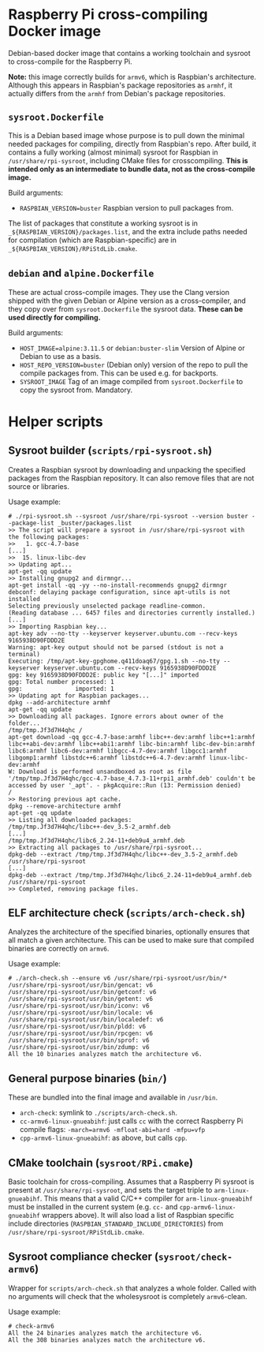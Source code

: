 Raspberry Pi cross-compiling Docker image
=========================================

Debian-based docker image that contains a working toolchain and sysroot to cross-compile
for the Raspberry Pi.

**Note:** this image correctly builds for `armv6`, which is Raspbian's architecture.
Although this appears in Raspbian's package repositories as `armhf`, it actually differs from the `armhf`
from Debian's package repositories.

`sysroot.Dockerfile`
--------------------
This is a Debian based image whose purpose is to pull down the minimal needed packages for compiling, directly from Raspbian's repo.
After build, it contains a fully working (almost minimal) sysroot for Raspbian in `/usr/share/rpi-sysroot`, including CMake files for crosscompiling. **This is intended only as an intermediate to bundle data, not as the cross-compile image.**

Build arguments:
 - `RASPBIAN_VERSION=buster`
   Raspbian version to pull packages from.

The list of packages that constitute a working sysroot is in `_${RASPBIAN_VERSION}/packages.list`, and the extra include paths needed for compilation (which are Raspbian-specific) are in `_${RASPBIAN_VERSION}/RPiStdLib.cmake`.

`debian` and `alpine.Dockerfile`
--------------------------------
These are actual cross-compile images. They use the Clang version shipped with the given Debian or Alpine version as a cross-compiler, and they copy over from `sysroot.Dockerfile` the sysroot data. **These can be used directly for compiling.**

Build arguments:
 - `HOST_IMAGE=alpine:3.11.5` or `debian:buster-slim`
   Version of Alpine or Debian to use as a basis.
 - `HOST_REPO_VERSION=buster`
   (Debian only) version of the repo to pull the compile packages from. This can be used e.g. for backports.
 - `SYSROOT_IMAGE`
   Tag of an image compiled from `sysroot.Dockerfile` to copy the sysroot from. Mandatory.


Helper scripts
==============

Sysroot builder (`scripts/rpi-sysroot.sh`)
------------------------------------------

Creates a Raspbian sysroot by downloading and unpacking the specified packages from the
Raspbian repository. It can also remove files that are not source or libraries.

Usage example:
```
# ./rpi-sysroot.sh --sysroot /usr/share/rpi-sysroot --version buster --package-list _buster/packages.list
>> The script will prepare a sysroot in /usr/share/rpi-sysroot with the following packages:
>>   1. gcc-4.7-base
[...]
>>  15. linux-libc-dev
>> Updating apt...
apt-get -qq update
>> Installing gnupg2 and dirmngr...
apt-get install -qq -yy --no-install-recommends gnupg2 dirmngr
debconf: delaying package configuration, since apt-utils is not installed
Selecting previously unselected package readline-common.
(Reading database ... 6457 files and directories currently installed.)
[...]
>> Importing Raspbian key...
apt-key adv --no-tty --keyserver keyserver.ubuntu.com --recv-keys 9165938D90FDDD2E
Warning: apt-key output should not be parsed (stdout is not a terminal)
Executing: /tmp/apt-key-gpghome.q411doaq67/gpg.1.sh --no-tty --keyserver keyserver.ubuntu.com --recv-keys 9165938D90FDDD2E
gpg: key 9165938D90FDDD2E: public key "[...]" imported
gpg: Total number processed: 1
gpg:               imported: 1
>> Updating apt for Raspbian packages...
dpkg --add-architecture armhf
apt-get -qq update
>> Downloading all packages. Ignore errors about owner of the folder...
/tmp/tmp.Jf3d7H4qhc /
apt-get download -qq gcc-4.7-base:armhf libc++-dev:armhf libc++1:armhf libc++abi-dev:armhf libc++abi1:armhf libc-bin:armhf libc-dev-bin:armhf libc6:armhf libc6-dev:armhf libgcc-4.7-dev:armhf libgcc1:armhf libgomp1:armhf libstdc++6:armhf libstdc++6-4.7-dev:armhf linux-libc-dev:armhf
W: Download is performed unsandboxed as root as file '/tmp/tmp.Jf3d7H4qhc/gcc-4.7-base_4.7.3-11+rpi1_armhf.deb' couldn't be accessed by user '_apt'. - pkgAcquire::Run (13: Permission denied)
/
>> Restoring previous apt cache.
dpkg --remove-architecture armhf
apt-get -qq update
>> Listing all downloaded packages:
/tmp/tmp.Jf3d7H4qhc/libc++-dev_3.5-2_armhf.deb
[...]
/tmp/tmp.Jf3d7H4qhc/libc6_2.24-11+deb9u4_armhf.deb
>> Extracting all packages to /usr/share/rpi-sysroot...
dpkg-deb --extract /tmp/tmp.Jf3d7H4qhc/libc++-dev_3.5-2_armhf.deb /usr/share/rpi-sysroot
[...]
dpkg-deb --extract /tmp/tmp.Jf3d7H4qhc/libc6_2.24-11+deb9u4_armhf.deb /usr/share/rpi-sysroot
>> Completed, removing package files.
```

ELF architecture check (`scripts/arch-check.sh`)
------------------------------------------------
Analyzes the architecture of the specified binaries, optionally ensures that all
match a given architecture. This can be used to make sure that compiled binaries
are correctly on `armv6`.

Usage example:
```
# ./arch-check.sh --ensure v6 /usr/share/rpi-sysroot/usr/bin/*
/usr/share/rpi-sysroot/usr/bin/gencat: v6
/usr/share/rpi-sysroot/usr/bin/getconf: v6
/usr/share/rpi-sysroot/usr/bin/getent: v6
/usr/share/rpi-sysroot/usr/bin/iconv: v6
/usr/share/rpi-sysroot/usr/bin/locale: v6
/usr/share/rpi-sysroot/usr/bin/localedef: v6
/usr/share/rpi-sysroot/usr/bin/pldd: v6
/usr/share/rpi-sysroot/usr/bin/rpcgen: v6
/usr/share/rpi-sysroot/usr/bin/sprof: v6
/usr/share/rpi-sysroot/usr/bin/zdump: v6
All the 10 binaries analyzes match the architecture v6.
```

General purpose binaries (`bin/`)
---------------------------------
These are bundled into the final image and available in `/usr/bin`.

  - `arch-check`: symlink to `./scripts/arch-check.sh`.
  - `cc-armv6-linux-gnueabihf`: just calls `cc` with the correct Raspberry Pi compile flags:
    `-march=armv6 -mfloat-abi=hard -mfpu=vfp`
  - `cpp-armv6-linux-gnueabihf`: as above, but calls `cpp`.

CMake toolchain (`sysroot/RPi.cmake`)
-------------------------------------
Basic toolchain for cross-compiling. Assumes that a Raspberry Pi sysroot is present
at `/usr/share/rpi-sysroot`, and sets the target triple to `arm-linux-gnueabihf`.
This means that a valid C/C++ compiler for `arm-linux-gnueabihf` must be installed in
the current system (e.g. `cc-` and `cpp-armv6-linux-gnueabihf` wrappers above).
It will also load a list of Raspbian specific include directories (`RASPBIAN_STANDARD_INCLUDE_DIRECTORIES`)
from `/usr/share/rpi-sysroot/RPiStdLib.cmake`.

Sysroot compliance checker (`sysroot/check-armv6`)
--------------------------------------------------
Wrapper for `scripts/arch-check.sh` that analyzes a whole folder.
Called with no arguments will check that the wholesysroot is completely `armv6`-clean.

Usage example:
```
# check-armv6
All the 24 binaries analyzes match the architecture v6.
All the 308 binaries analyzes match the architecture v6.
```
